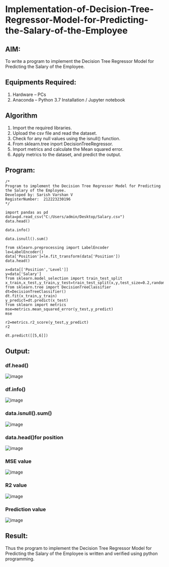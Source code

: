 # Implementation-of-Decision-Tree-Regressor-Model-for-Predicting-the-Salary-of-the-Employee 

## AIM:
To write a program to implement the Decision Tree Regressor Model for Predicting the Salary of the Employee.

## Equipments Required:
1. Hardware – PCs
2. Anaconda – Python 3.7 Installation / Jupyter notebook

## Algorithm
1. Import the required libraries. 
2. Upload the csv file and read the dataset. 
3. Check for any null values using the isnull() function.
4. From sklearn.tree inport DecisionTreeRegressor.
5. Import metrics and calculate the Mean squared error.
6. Apply metrics to the dataset, and predict the output.

## Program:
```
/*
Program to implement the Decision Tree Regressor Model for Predicting the Salary of the Employee.
Developed by: Sarish Varshan V
RegisterNumber:  212223230196
*/
```
```
import pandas as pd
data=pd.read_csv("C:/Users/admin/Desktop/Salary.csv")
data.head()
```
```
data.info()
```
```
data.isnull().sum()
```
```
from sklearn.preprocessing import LabelEncoder
le=LabelEncoder()
data['Position']=le.fit_transform(data['Position'])
data.head()
```
```
x=data[['Position','Level']]
y=data['Salary']
from sklearn.model_selection import train_test_split
x_train,x_test,y_train,y_test=train_test_split(x,y,test_size=0.2,random_state=2)
from sklearn.tree import DecisionTreeClassifier
dt=DecisionTreeClassifier()
dt.fit(x_train,y_train)
y_predict=dt.predict(x_test)
from sklearn import metrics
mse=metrics.mean_squared_error(y_test,y_predict)
mse
```
```
r2=metrics.r2_score(y_test,y_predict)
r2
```
```
dt.predict([[5,6]])
```


## Output:
### df.head()
![image](https://github.com/sarishvarshan/Implementation-of-Decision-Tree-Regressor-Model-for-Predicting-the-Salary-of-the-Employee/assets/152167665/c12c257c-aa79-4f61-8080-20dfdfbe2fc6)
### df.info()
![image](https://github.com/sarishvarshan/Implementation-of-Decision-Tree-Regressor-Model-for-Predicting-the-Salary-of-the-Employee/assets/152167665/6f592a33-f577-4e1c-917a-3fea7f5c0bac)
### data.isnull().sum()
![image](https://github.com/sarishvarshan/Implementation-of-Decision-Tree-Regressor-Model-for-Predicting-the-Salary-of-the-Employee/assets/152167665/bd5f18c8-5d22-49ea-b1c2-9c9e1148b6c1)
### data.head()for position
![image](https://github.com/sarishvarshan/Implementation-of-Decision-Tree-Regressor-Model-for-Predicting-the-Salary-of-the-Employee/assets/152167665/bf06b81b-dee7-45a1-bf84-80e2490d53a5)
### MSE value
![image](https://github.com/sarishvarshan/Implementation-of-Decision-Tree-Regressor-Model-for-Predicting-the-Salary-of-the-Employee/assets/152167665/c152a51e-e4ae-44cd-b53e-d980fd435772)
### R2 value
![image](https://github.com/sarishvarshan/Implementation-of-Decision-Tree-Regressor-Model-for-Predicting-the-Salary-of-the-Employee/assets/152167665/70bd8fe4-ba3b-4e3c-9e6f-564210bbbbe4)
### Prediction value
![image](https://github.com/sarishvarshan/Implementation-of-Decision-Tree-Regressor-Model-for-Predicting-the-Salary-of-the-Employee/assets/152167665/271c7d35-79e1-4ecb-a181-fe92cc5a0dd5)











## Result:
Thus the program to implement the Decision Tree Regressor Model for Predicting the Salary of the Employee is written and verified using python programming.
